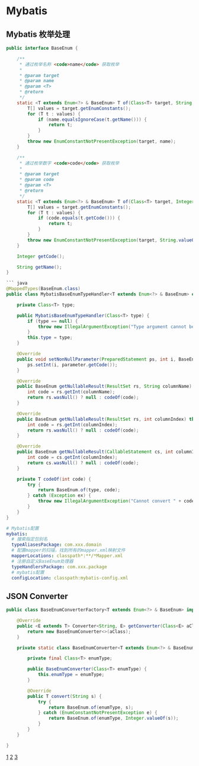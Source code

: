 # Mybatis

## Mybatis 枚举处理

```java
public interface BaseEnum {

    /**
     * 通过枚举名称 <code>name</code> 获取枚举
     *
     * @param target
     * @param name
     * @param <T>
     * @return
     */
    static <T extends Enum<?> & BaseEnum> T of(Class<T> target, String name) {
        T[] values = target.getEnumConstants();
        for (T t : values) {
            if (name.equalsIgnoreCase(t.getName())) {
                return t;
            }
        }
        throw new EnumConstantNotPresentException(target, name);
    }

    /**
     * 通过枚举数字 <code>code</code> 获取枚举
     *
     * @param target
     * @param code
     * @param <T>
     * @return
     */
    static <T extends Enum<?> & BaseEnum> T of(Class<T> target, Integer code) {
        T[] values = target.getEnumConstants();
        for (T t : values) {
            if (code.equals(t.getCode())) {
                return t;
            }
        }
        throw new EnumConstantNotPresentException(target, String.valueOf(code));
    }

    Integer getCode();

    String getName();
}

``` java
@MappedTypes(BaseEnum.class)
public class MybatisBaseEnumTypeHandler<T extends Enum<?> & BaseEnum> extends BaseTypeHandler<BaseEnum> {

    private Class<T> type;

    public MybatisBaseEnumTypeHandler(Class<T> type) {
        if (type == null) {
            throw new IllegalArgumentException("Type argument cannot be null");
        }
        this.type = type;
    }

    @Override
    public void setNonNullParameter(PreparedStatement ps, int i, BaseEnum parameter, JdbcType jdbcType) throws SQLException {
        ps.setInt(i, parameter.getCode());
    }

    @Override
    public BaseEnum getNullableResult(ResultSet rs, String columnName) throws SQLException {
        int code = rs.getInt(columnName);
        return rs.wasNull() ? null : codeOf(code);
    }

    @Override
    public BaseEnum getNullableResult(ResultSet rs, int columnIndex) throws SQLException {
        int code = rs.getInt(columnIndex);
        return rs.wasNull() ? null : codeOf(code);
    }

    @Override
    public BaseEnum getNullableResult(CallableStatement cs, int columnIndex) throws SQLException {
        int code = cs.getInt(columnIndex);
        return cs.wasNull() ? null : codeOf(code);
    }

    private T codeOf(int code) {
        try {
            return BaseEnum.of(type, code);
        } catch (Exception ex) {
            throw new IllegalArgumentException("Cannot convert " + code + " to " + type.getSimpleName() + " by code value.", ex);
        }
    }
}
```

```yml
# Mybatis配置
mybatis:
  # 搜索指定包别名
  typeAliasesPackage: com.xxx.domain
  # 配置mapper的扫描，找到所有的mapper.xml映射文件
  mapperLocations: classpath*:**/*Mapper.xml
  # 注册自定义BaseEnum处理器
  typeHandlersPackage: com.xxx.package
  # mybatis配置
  configLocation: classpath:mybatis-config.xml
```

## JSON Converter

```java
public class BaseEnumConverterFactory<T extends Enum<?> & BaseEnum> implements ConverterFactory<String, T> {

    @Override
    public <E extends T> Converter<String, E> getConverter(Class<E> aClass) {
        return new BaseEnumConverter<>(aClass);
    }

    private static class BaseEnumConverter<T extends Enum<?> & BaseEnum> implements Converter<String, T> {

        private final Class<T> enumType;

        public BaseEnumConverter(Class<T> enumType) {
            this.enumType = enumType;
        }

        @Override
        public T convert(String s) {
            try {
                return BaseEnum.of(enumType, s);
            } catch (EnumConstantNotPresentException e) {
                return BaseEnum.of(enumType, Integer.valueOf(s));
            }
        }
    }

}
```

[1](https://feiyizhan.github.io/mybatis%20/2019/05/29/MyBatis-TypeHandler%E7%9A%84%E7%AC%94%E8%AE%B0.html)
[2](https://yulaiz.com/java-mysql-enum/)
[3](https://segmentfault.com/a/1190000010755321)